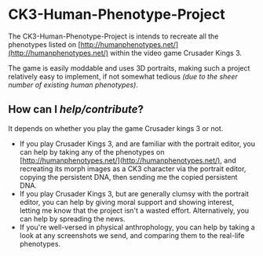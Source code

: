 # CK3-Human-Phenotype-Project

The CK3-Human-Phenotype-Project is intends to recreate all the phenotypes listed on [http://humanphenotypes.net/](http://humanphenotypes.net/) within the video game Crusader Kings 3.

The game is easily moddable and uses 3D portraits, making such a project relatively easy to implement, if not somewhat tedious *(due to the sheer number of existing human phenotypes)*.

## How can I *help/contribute*?

It depends on whether you play the game Crusader kings 3 or not.

* If you play Crusader Kings 3, and are familiar with the portrait editor, you can help by taking any of the phenotypes on [http://humanphenotypes.net/](http://humanphenotypes.net/), and recreating its morph images as a CK3 character via the portrait editor, copying the persistent DNA, then sending me the copied persistent DNA.
* If you play Crusader Kings 3, but are generally clumsy with the portrait editor, you can help by giving moral support and showing interest, letting me know that the project isn't a wasted effort. Alternatively, you can  help by spreading the news.
* If you're well-versed in physical anthrophology, you can help by taking a look at any screenshots we send, and comparing them to the real-life phenotypes.
